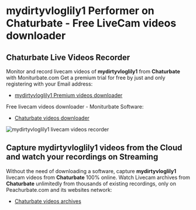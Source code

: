# mydirtyvloglily1 Performer on Chaturbate - Free LiveCam videos downloader

## Chaturbate Live Videos Recorder

Monitor and record livecam videos of **mydirtyvloglily1** from **Chaturbate** with Moniturbate.com
Get a premium trial for free by just and only registering with your Email address:
* [mydirtyvloglily1 Premium videos downloader](https://moniturbate.com/request-demo-licence-key.html)

Free livecam videos downloader - Moniturbate Software:
* [Chaturbate videos downloader](https://moniturbate.com/moniturbate-download-software.html)

![mydirtyvloglily1 livecam videos recorder](https://peachurnet.com/templates/moniturbate-software.png)


## Capture mydirtyvloglily1 videos from the Cloud and watch your recordings on Streaming

Without the need of downloading a software, capture **mydirtyvloglily1** livecam videos from **Chaturbate** 100% online.
Watch Livecam archives from **Chaturbate** unlimitedly from thousands of existing recordings, only on Peachurbate.com and its websites network:
* [Chaturbate videos archives](https://peachurnet.com/)